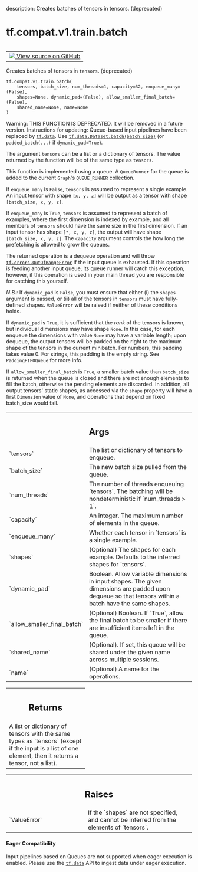 description: Creates batches of tensors in tensors. (deprecated)

<div itemscope itemtype="http://developers.google.com/ReferenceObject">
<meta itemprop="name" content="tf.compat.v1.train.batch" />
<meta itemprop="path" content="Stable" />
</div>

# tf.compat.v1.train.batch

<!-- Insert buttons and diff -->

<table class="tfo-notebook-buttons tfo-api nocontent" align="left">
<td>
  <a target="_blank" href="https://github.com/tensorflow/tensorflow/blob/r2.4/tensorflow/python/training/input.py#L924-L1020">
    <img src="https://www.tensorflow.org/images/GitHub-Mark-32px.png" />
    View source on GitHub
  </a>
</td>
</table>



Creates batches of tensors in `tensors`. (deprecated)

<pre class="devsite-click-to-copy prettyprint lang-py tfo-signature-link">
<code>tf.compat.v1.train.batch(
    tensors, batch_size, num_threads=1, capacity=32, enqueue_many=(False),
    shapes=None, dynamic_pad=(False), allow_smaller_final_batch=(False),
    shared_name=None, name=None
)
</code></pre>



<!-- Placeholder for "Used in" -->

Warning: THIS FUNCTION IS DEPRECATED. It will be removed in a future version.
Instructions for updating:
Queue-based input pipelines have been replaced by <a href="../../../../tf/data.md"><code>tf.data</code></a>. Use <a href="../../../../tf/data/Dataset.md#batch"><code>tf.data.Dataset.batch(batch_size)</code></a> (or `padded_batch(...)` if `dynamic_pad=True`).

The argument `tensors` can be a list or a dictionary of tensors.
The value returned by the function will be of the same type
as `tensors`.

This function is implemented using a queue. A `QueueRunner` for the
queue is added to the current `Graph`'s `QUEUE_RUNNER` collection.

If `enqueue_many` is `False`, `tensors` is assumed to represent a single
example.  An input tensor with shape `[x, y, z]` will be output as a tensor
with shape `[batch_size, x, y, z]`.

If `enqueue_many` is `True`, `tensors` is assumed to represent a batch of
examples, where the first dimension is indexed by example, and all members of
`tensors` should have the same size in the first dimension.  If an input
tensor has shape `[*, x, y, z]`, the output will have shape `[batch_size, x,
y, z]`.  The `capacity` argument controls the how long the prefetching is
allowed to grow the queues.

The returned operation is a dequeue operation and will throw
<a href="../../../../tf/errors/OutOfRangeError.md"><code>tf.errors.OutOfRangeError</code></a> if the input queue is exhausted. If this
operation is feeding another input queue, its queue runner will catch
this exception, however, if this operation is used in your main thread
you are responsible for catching this yourself.

*N.B.:* If `dynamic_pad` is `False`, you must ensure that either
(i) the `shapes` argument is passed, or (ii) all of the tensors in
`tensors` must have fully-defined shapes. `ValueError` will be
raised if neither of these conditions holds.

If `dynamic_pad` is `True`, it is sufficient that the *rank* of the
tensors is known, but individual dimensions may have shape `None`.
In this case, for each enqueue the dimensions with value `None`
may have a variable length; upon dequeue, the output tensors will be padded
on the right to the maximum shape of the tensors in the current minibatch.
For numbers, this padding takes value 0.  For strings, this padding is
the empty string.  See `PaddingFIFOQueue` for more info.

If `allow_smaller_final_batch` is `True`, a smaller batch value than
`batch_size` is returned when the queue is closed and there are not enough
elements to fill the batch, otherwise the pending elements are discarded.
In addition, all output tensors' static shapes, as accessed via the
`shape` property will have a first `Dimension` value of `None`, and
operations that depend on fixed batch_size would fail.

<!-- Tabular view -->
 <table class="responsive fixed orange">
<colgroup><col width="214px"><col></colgroup>
<tr><th colspan="2"><h2 class="add-link">Args</h2></th></tr>

<tr>
<td>
`tensors`
</td>
<td>
The list or dictionary of tensors to enqueue.
</td>
</tr><tr>
<td>
`batch_size`
</td>
<td>
The new batch size pulled from the queue.
</td>
</tr><tr>
<td>
`num_threads`
</td>
<td>
The number of threads enqueuing `tensors`.  The batching will
be nondeterministic if `num_threads > 1`.
</td>
</tr><tr>
<td>
`capacity`
</td>
<td>
An integer. The maximum number of elements in the queue.
</td>
</tr><tr>
<td>
`enqueue_many`
</td>
<td>
Whether each tensor in `tensors` is a single example.
</td>
</tr><tr>
<td>
`shapes`
</td>
<td>
(Optional) The shapes for each example.  Defaults to the
inferred shapes for `tensors`.
</td>
</tr><tr>
<td>
`dynamic_pad`
</td>
<td>
Boolean.  Allow variable dimensions in input shapes.
The given dimensions are padded upon dequeue so that tensors within a
batch have the same shapes.
</td>
</tr><tr>
<td>
`allow_smaller_final_batch`
</td>
<td>
(Optional) Boolean. If `True`, allow the final
batch to be smaller if there are insufficient items left in the queue.
</td>
</tr><tr>
<td>
`shared_name`
</td>
<td>
(Optional). If set, this queue will be shared under the given
name across multiple sessions.
</td>
</tr><tr>
<td>
`name`
</td>
<td>
(Optional) A name for the operations.
</td>
</tr>
</table>



<!-- Tabular view -->
 <table class="responsive fixed orange">
<colgroup><col width="214px"><col></colgroup>
<tr><th colspan="2"><h2 class="add-link">Returns</h2></th></tr>
<tr class="alt">
<td colspan="2">
A list or dictionary of tensors with the same types as `tensors` (except if
the input is a list of one element, then it returns a tensor, not a list).
</td>
</tr>

</table>



<!-- Tabular view -->
 <table class="responsive fixed orange">
<colgroup><col width="214px"><col></colgroup>
<tr><th colspan="2"><h2 class="add-link">Raises</h2></th></tr>

<tr>
<td>
`ValueError`
</td>
<td>
If the `shapes` are not specified, and cannot be
inferred from the elements of `tensors`.
</td>
</tr>
</table>




#### Eager Compatibility
Input pipelines based on Queues are not supported when eager execution is
enabled. Please use the <a href="../../../../tf/data.md"><code>tf.data</code></a> API to ingest data under eager execution.

